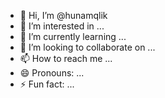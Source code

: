 - 👋 Hi, I’m @hunamqlik
- 👀 I’m interested in ...
- 🌱 I’m currently learning ...
- 💞️ I’m looking to collaborate on ...
- 📫 How to reach me ...
- 😄 Pronouns: ...
- ⚡ Fun fact: ...

<!---
hunamqlik/hunamqlik is a ✨ special ✨ repository because its `README.md` (this file) appears on your GitHub profile.
You can click the Preview link to take a look at your changes.
--->
